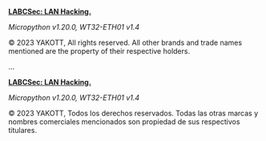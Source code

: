 [**LABCSec: LAN Hacking.**]()

*Micropython v1.20.0, WT32-ETH01 v1.4*

© 2023 YAKOTT, All rights reserved. All other brands and trade names mentioned are the property of their respective holders.

...

[**LABCSec: LAN Hacking.**]()

*Micropython v1.20.0, WT32-ETH01 v1.4*

© 2023 YAKOTT, Todos los derechos reservados. Todas las otras marcas y nombres comerciales mencionados son propiedad de sus respectivos titulares.
